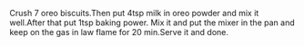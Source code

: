 Crush 7 oreo biscuits.Then put 4tsp milk in oreo powder and mix it well.After that put 1tsp baking power. Mix it and put the mixer in the pan and keep on the gas in law flame for 20 min.Serve it and done.